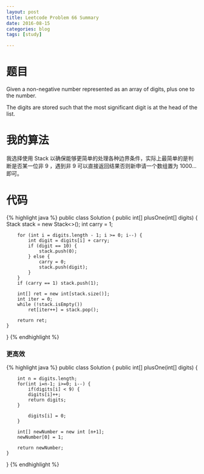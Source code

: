 ```yaml
---
layout: post
title: Leetcode Problem 66 Summary
date: 2016-08-15
categories: blog
tags: [study]

---
```


# 题目

Given a non-negative number represented as an array of digits, plus one to the number.

The digits are stored such that the most significant digit is at the head of the list.

# 我的算法

我选择使用 Stack 以确保能够更简单的处理各种边界条件，实际上最简单的是判断是否某一位非 9 ，遇到非 9 可以直接返回结果否则新申请一个数组置为 1000... 即可。

# 代码

{% highlight java %}
public class Solution {
    public int[] plusOne(int[] digits) {
        Stack<Integer> stack = new Stack<>();
        int carry = 1;
        
        for (int i = digits.length - 1; i >= 0; i--) {
            int digit = digits[i] + carry;
            if (digit == 10) {
                stack.push(0);
            } else {
                carry = 0;
                stack.push(digit);
            }
        }
        if (carry == 1) stack.push(1);
        
        int[] ret = new int[stack.size()];
        int iter = 0;
        while (!stack.isEmpty())
            ret[iter++] = stack.pop();
            
        return ret;
    }
}
{% endhighlight %}

### 更高效

{% highlight java %}
public class Solution {
    public int[] plusOne(int[] digits) {
        
    	int n = digits.length;
    	for(int i=n-1; i>=0; i--) {
    		if(digits[i] < 9) {
       		digits[i]++;
          	return digits;
       	}
        
        	digits[i] = 0;
    	}
    
    	int[] newNumber = new int [n+1];
    	newNumber[0] = 1;
    
    	return newNumber;
	}
}
{% endhighlight %}